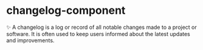# changelog-component
✨ A changelog is a log or record of all notable changes made to a project or software. It is often used to keep users informed about the latest updates and improvements.
